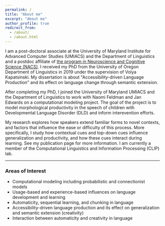 ```yaml
---
permalink: /
title: "About me"
excerpt: "About me"
author_profile: true
redirect_from: 
  - /about/
  - /about.html
---
```



I am a post-doctoral associate at the University of Maryland Institute for Advanced Computer Studies (UMIACS) and the Department of Linguistics and a postdoc affiliate of [the program in Neuroscience and Cognitive Science (NACS)](https://nacs.umd.edu"). I received my PhD from the University of Oregon Department of Linguistics in 2019 under the supervision of Volya Kapatsinski. My dissertation is about "Accessibility-driven Language Production" and its effect on language change through semantic extension. 

After completing my PhD, I joined the University of Maryland UMIACS and the Department of Linguistics to work with Naomi Feldman and Jan Edwards on a computational modeling project. The goal of the project is to model morphological productivity in the speech of children with Developmental Language Disorder (DLD) and inform interevention efforts. 

My research explores how speakers extend familiar forms to novel contexts, and factors that influence the ease or difficulty of this process. More specifically, I study how contextual cues and top-down cues influence generalization and productivity, and how these cues interact during learning. See my publication page for more information. I am currently a member of the Computational Linguistics and Information Processing (CLIP) lab.

---

### Areas of Interest
>
- Computational modeling including probabilistic and connectionist models
- Usage-based and experience-based influences on language development and learning
- Automaticity, sequential learning, and chunking in language
- Accessibility-driven language production and its effect on generalization and semantic extension (creativity)
- Interaction between automaticity and creativity in language
